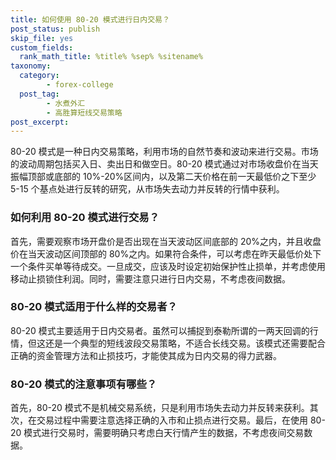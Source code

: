 ```yaml
---
title: 如何使用 80-20 模式进行日内交易？
post_status: publish
skip_file: yes
custom_fields:
  rank_math_title: %title% %sep% %sitename%
taxonomy:
  category:
        - forex-college
  post_tag:
        - 水煮外汇
        - 高胜算短线交易策略
post_excerpt: 
---
```

80-20 模式是一种日内交易策略，利用市场的自然节奏和波动来进行交易。市场的波动周期包括买入日、卖出日和做空日。80-20 模式通过对市场收盘价在当天振幅顶部或底部的 10%-20%区间内，以及第二天价格在前一天最低价之下至少 5-15 个基点处进行反转的研究，从市场失去动力并反转的行情中获利。

### 如何利用 80-20 模式进行交易？

首先，需要观察市场开盘价是否出现在当天波动区间底部的 20%之内，并且收盘价在当天波动区间顶部的 80%之内。如果符合条件，可以考虑在昨天最低价处下一个条件买单等待成交。一旦成交，应该及时设定初始保护性止损单，并考虑使用移动止损锁住利润。同时，需要注意只进行日内交易，不考虑夜间数据。

### 80-20 模式适用于什么样的交易者？

80-20 模式主要适用于日内交易者。虽然可以捕捉到泰勒所谓的一两天回调的行情，但这还是一个典型的短线波段交易策略，不适合长线交易。该模式还需要配合正确的资金管理方法和止损技巧，才能使其成为日内交易的得力武器。

### 80-20 模式的注意事项有哪些？

首先，80-20 模式不是机械交易系统，只是利用市场失去动力并反转来获利。其次，在交易过程中需要注意选择正确的入市和止损点进行交易。最后，在使用 80-20 模式进行交易时，需要明确只考虑白天行情产生的数据，不考虑夜间交易数据。